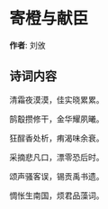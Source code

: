 # 寄橙与献臣

**作者**: 刘攽

## 诗词内容

清霜夜漠漠，佳实晓累累。

鹄鷇攒修干，金华耀夙曦。

狂酲香处析，痏渴味余衰。

采摘悲凡口，漂零恐后时。

颂声骚客误，锡贡禹书遗。

惆怅生南国，烦君品藻词。

